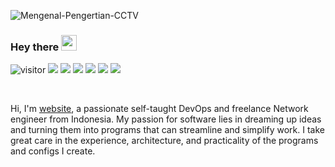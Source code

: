 ![Mengenal-Pengertian-CCTV](https://user-images.githubusercontent.com/58392246/163803663-b08e6cf9-c95b-4e93-9c06-013fac9d125b.jpg)
### Hey there <img src="https://media.giphy.com/media/hvRJCLFzcasrR4ia7z/giphy.gif" width="25px">

![visitor](https://shields-io-visitor-counter.herokuapp.com/badge?page=muhammaddzaky&label=Visitor&labelColor=000000&logo=GitHub&logoColor=FFFFFF&color=2807ba&style=for-the-badge)
[![](https://img.shields.io/badge/Gmail-D14836?style=for-the-badge&logo=gmail&logoColor=white)](mailto:kang.slot@bk.ru)
[![](https://img.shields.io/badge/Instagram-E4405F?style=for-the-badge&logo=instagram&logoColor=white)](https://www.instagram.com/ananda.dwi.p/)
[![](https://img.shields.io/badge/Facebook-4287f5?style=for-the-badge&logo=facebook&logoColor=white)](https://www.facebook.com/mrcodin)
[![](https://img.shields.io/badge/Discord-2807ba?style=for-the-badge&logo=discord&logoColor=white)](https://discordapp.com/users/882232353215352872/)
[![](https://img.shields.io/badge/LinkedIn-11c8ed?style=for-the-badge&logo=Linkedin&logoColor=white)](https://www.linkedin.com/in/mhdraihandzakysaragih)
[![](https://img.shields.io/badge/YouTube-ed2e11?style=for-the-badge&logo=youtube&logoColor=white)](https://www.youtube.com/vondutchofficial)

<!-- ![visitor badge](https://visitor-badge.glitch.me/badge?page_id=anandadwipra.anandadwipra&left_color=red&right_color=green&left_text=Visitors) -->

<br />


Hi, I'm [website](https://nh.co.id/dzakysaragih), a passionate self-taught DevOps and freelance Network engineer from Indonesia. My passion for software lies in dreaming up ideas and turning them into programs that can streamline and simplify work. I take great care in the experience, architecture, and practicality of the programs and configs I create.
